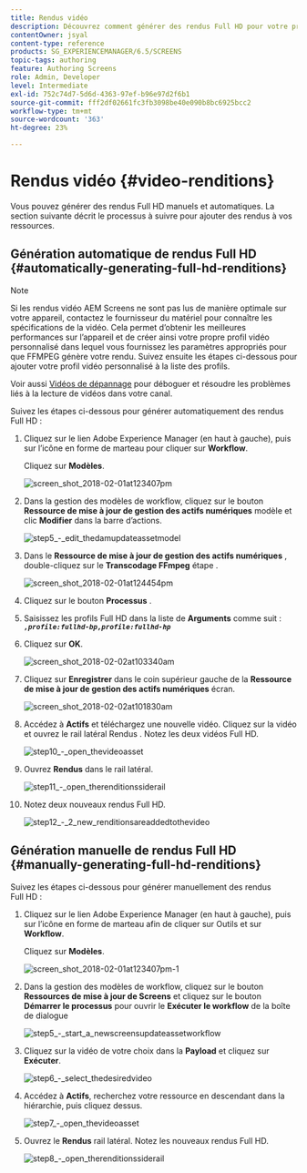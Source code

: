 ```yaml
---
title: Rendus vidéo
description: Découvrez comment générer des rendus Full HD pour votre projet AEM Screens.
contentOwner: jsyal
content-type: reference
products: SG_EXPERIENCEMANAGER/6.5/SCREENS
topic-tags: authoring
feature: Authoring Screens
role: Admin, Developer
level: Intermediate
exl-id: 752c74d7-5d6d-4363-97ef-b96e97d2f6b1
source-git-commit: fff2df02661fc3fb3098be40e090b8bc6925bcc2
workflow-type: tm+mt
source-wordcount: '363'
ht-degree: 23%

---
```


# Rendus vidéo {#video-renditions}

Vous pouvez générer des rendus Full HD manuels et automatiques. La section suivante décrit le processus à suivre pour ajouter des rendus à vos ressources.

## Génération automatique de rendus Full HD  {#automatically-generating-full-hd-renditions}

>[!NOTE]
>
>Si les rendus vidéo AEM Screens ne sont pas lus de manière optimale sur votre appareil, contactez le fournisseur du matériel pour connaître les spécifications de la vidéo. Cela permet d’obtenir les meilleures performances sur l’appareil et de créer ainsi votre propre profil vidéo personnalisé dans lequel vous fournissez les paramètres appropriés pour que FFMPEG génère votre rendu. Suivez ensuite les étapes ci-dessous pour ajouter votre profil vidéo personnalisé à la liste des profils.
>
>Voir aussi [Vidéos de dépannage](troubleshoot-videos.md) pour déboguer et résoudre les problèmes liés à la lecture de vidéos dans votre canal.

Suivez les étapes ci-dessous pour générer automatiquement des rendus Full HD :

1. Cliquez sur le lien Adobe Experience Manager (en haut à gauche), puis sur l’icône en forme de marteau pour cliquer sur **Workflow**.

   Cliquez sur **Modèles**.

   ![screen_shot_2018-02-01at123407pm](assets/screen_shot_2018-02-01at123407pm.png)

1. Dans la gestion des modèles de workflow, cliquez sur le bouton **Ressource de mise à jour de gestion des actifs numériques** modèle et clic **Modifier** dans la barre d’actions.

   ![step5_-_edit_thedamupdateassetmodel](assets/step5_-_edit_thedamupdateassetmodel.png)

1. Dans le **Ressource de mise à jour de gestion des actifs numériques** , double-cliquez sur le **Transcodage FFmpeg** étape .

   ![screen_shot_2018-02-01at124454pm](assets/screen_shot_2018-02-01at124454pm.png)

1. Cliquez sur le bouton **Processus** .
1. Saisissez les profils Full HD dans la liste de **Arguments** comme suit :
   ***`,profile:fullhd-bp,profile:fullhd-hp`***
1. Cliquez sur **OK**.

   ![screen_shot_2018-02-02at103340am](assets/screen_shot_2018-02-02at103340am.png)

1. Cliquez sur **Enregistrer** dans le coin supérieur gauche de la **Ressource de mise à jour de gestion des actifs numériques** écran.

   ![screen_shot_2018-02-02at101830am](assets/screen_shot_2018-02-02at101830am.png)

1. Accédez à **Actifs** et téléchargez une nouvelle vidéo. Cliquez sur la vidéo et ouvrez le rail latéral Rendus . Notez les deux vidéos Full HD.

   ![step10_-_open_thevideoasset](assets/step10_-_open_thevideoasset.png)

1. Ouvrez **Rendus** dans le rail latéral.

   ![step11_-_open_therenditionssiderail](assets/step11_-_open_therenditionssiderail.png)

1. Notez deux nouveaux rendus Full HD.

   ![step12_-_2_new_renditionsareaddedtothevideo](assets/step12_-_2_new_renditionsareaddedtothevideo.png)

## Génération manuelle de rendus Full HD {#manually-generating-full-hd-renditions}

Suivez les étapes ci-dessous pour générer manuellement des rendus Full HD :

1. Cliquez sur le lien Adobe Experience Manager (en haut à gauche), puis sur l’icône en forme de marteau afin de cliquer sur Outils et sur **Workflow**.

   Cliquez sur **Modèles**.

   ![screen_shot_2018-02-01at123407pm-1](assets/screen_shot_2018-02-01at123407pm-1.png)

1. Dans la gestion des modèles de workflow, cliquez sur le bouton **Ressources de mise à jour de Screens** et cliquez sur le bouton **Démarrer le processus** pour ouvrir le **Exécuter le workflow** de la boîte de dialogue

   ![step5_-_start_a_newscreensupdateassetworkflow](assets/step5_-_start_a_newscreensupdateassetworkflow.png)

1. Cliquez sur la vidéo de votre choix dans la **Payload** et cliquez sur **Exécuter**.

   ![step6_-_select_thedesiredvideo](assets/step6_-_select_thedesiredvideo.png)

1. Accédez à **Actifs**, recherchez votre ressource en descendant dans la hiérarchie, puis cliquez dessus.

   ![step7_-_open_thevideoasset](assets/step7_-_open_thevideoasset.png)

1. Ouvrez le **Rendus** rail latéral. Notez les nouveaux rendus Full HD.

   ![step8_-_open_therenditionssiderail](assets/step8_-_open_therenditionssiderail.png)
